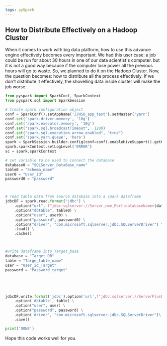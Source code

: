 ```yaml
---
tags: pySpark
---
```


## How to Distribute Effectively on a Hadoop Cluster

When it comes to work with big data platform, how to use this advance engine effectively becomes every important. We had this user case: a job could 
be  run for about 30 hours in one of our data scientist's computer. but it is not a good way because if the computer lose power all the previous hours will go to 
waste. So, we planned to do it on the Hadoop Cluster. Now, the question becomes: how to distribute all the process effectively. 
If we don't distribute it effectively, the shovelling data inside cluster will make the job worse. 


```python
from pyspark import SparkConf, SparkContext
from pyspark.sql import SparkSession

# Create spark configuration object
conf = SparkConf().setAppName('JJHSU_app_test').setMaster('yarn')
conf.set('spark.driver.memory', '10g')
conf.set('spark.executor.memory', '10g')
conf.set("spark.sql.broadcastTimeout",  1200)
conf.set("spark.sql.execution.arrow.enabled", "true")
conf.set('spark.yarn.queue', 'hero')
spark = SparkSession.builder.config(conf=conf).enableHiveSupport().getOrCreate()
spark.sparkContext.setLogLevel('ERROR')
sc = spark.sparkContext

# set variable to be used to connect the database
database0 = "SQLServer_DataBase_name"
table0 = "Schema_name"
user0 = "User_id"
password0 = "password"



# read table data from source database into a spark dataframe
jdbcDF = spark.read.format("jdbc") \
    .option("url", f"jdbc:sqlserver://Server_nme_Port;databaseName={database0};") \
    .option("dbtable", table0) \
    .option("user", user0) \
    .option("password", password0) \
    .option("driver", "com.microsoft.sqlserver.jdbc.SQLServerDriver") \
    .load() \
    .cache()



#write dataframe into Target_base
database = "Target_DB"
table = "Targe_table_name"
user = "User_id_Target"
password = "Password_target"





jdbcDF.write.format('jdbc').option('url',f"jdbc:sqlserver://ServerPlusPort;databaseName={database};") \
    .option('dbtable', table) \
    .option("user", user) \
    .option("password", password) \
    .option('driver', "com.microsoft.sqlserver.jdbc.SQLServerDriver")\
    .save()

print('DONE')


```

Hope this code works well for you.
